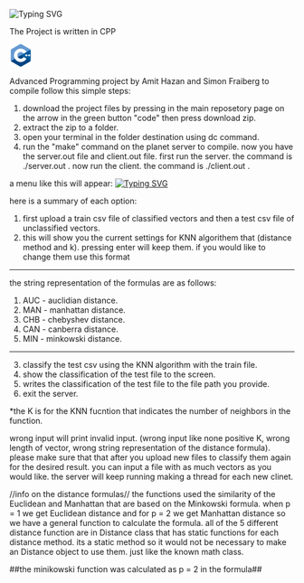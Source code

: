 ![Typing SVG](https://readme-typing-svg.demolab.com?font=ARIEL&weight=500&size=30&duration=3000&pause=200&color=F7AE6C&background=FF51F800&multiline=true&repeat=false&&width=600&height=100&lines=Advance++Programming+Project;+By+Amit+%26+Simon)

The Project is written in CPP <p align="left">  <img src="https://raw.githubusercontent.com/devicons/devicon/master/icons/cplusplus/cplusplus-original.svg" alt="cplusplus" width="40" height="40"/> </a> </p>
Advanced Programming  project by Amit Hazan and Simon Fraiberg
to compile follow this simple steps:
1. download the project files by pressing in the main reposetory page on the arrow in the green button "code" then press download zip.
2. extract the zip to a folder.
3. open your terminal in the folder destination using dc command.
4. run the "make" command on the planet server to compile.
now you have the server.out file and client.out file.
first run the server. the command is ./server.out  <port>.
now run the client. the command is ./client.out <server ip> <port that server is listening to>.

a menu like this will appear:
[![Typing SVG](https://readme-typing-svg.demolab.com?font=ARIEL&weight=200&duration=500&pause=200&color=38F740&background=050D2F&multiline=true&&repeat=false&&width=1000&height=200&lines=Welcome+to+the+KNN+Classifier+Server.+Please+choose+an+option%3A;1.+upload+an+unclassified+csv+data+file;2.+algorithm+settings;3.+classify+data;4.+display+result;5.+download+results;8.+exit)](https://git.io/typing-svg)

here is a summary of each option:
1. first upload a train csv file of classified vectors and then a test csv file of unclassified vectors.
2. this will show you the current settings for KNN algorithem that (distance method and k). pressing enter will keep them. if you would like to change them use this format <K for KNN> <string of distance func as written below>
***********************************************************
the string representation of the formulas are as follows:
1. AUC - auclidian distance.
2. MAN - manhattan distance.
3. CHB - chebyshev distance.
4. CAN - canberra distance.
5. MIN - minkowski distance.
***********************************************************
3. classify the test csv using the KNN algorithm with the train file.
4. show the classification of the test file to the screen.
5. writes the classification of the test file to the file path you provide.
8. exit the server.


*the K is for the KNN fucntion that indicates the number of neighbors in the function.

wrong input will print invalid input. (wrong input like none positive K, wrong length of vector, wrong string representation of the distance formula).
please make sure that that after you upload new files to classify them again for the desired result.
you can input a file with as much vectors as you would like.
the server will keep running making a thread for each new clinet.

//info on the distance formulas//
the functions used the similarity of the Euclidean and Manhattan that are based on the Minkowski formula.
when p = 1 we get Euclidean distance and for p = 2 we get Manhattan distance so we have a general function to calculate the formula.
all of the 5 different distance function are in Distance class that has static functions for each distance method.
its a static method so it would not be necessary to make an Distance object to use them. just like the known math class.

##the minikowski function was calculated as p = 2 in the formula##
